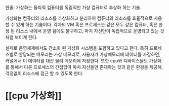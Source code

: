 한줄: 가상화는 물리적 컴퓨터를 독립적인 가상 컴퓨터로 추상화 하는 기술.

가상화는 컴퓨터의 리소스를 추상화하고 분리하여 컴퓨터의 리소스를 효율적으로 사용할 수 있게 하는 기술이다. 각자의 VM 혹은 프로세스는 같은 모두 같은 컴퓨터, 혹은 한정 된 리소스 내에서 운영 됨에도 불구하고, 마치 자신만이 독립적으로 운영되고 있는 것처럼 보이게 한다.

실제로 운영체제에서도 간소화 된 가상화 시스템을 포함하고 있다고 한다.
특히 프로세스별로 할당되는 메모리는 가상 메모리로, 사용자가 가상메모리에 데이터를 자장하면, 커널에서 이 데이터를 대신 물리 메모리에 저장한다.
또한 cpu와 디바이스들도 가상화를 통해서 다른  프로세스의 간섭없이 마치 자신들만 존재하는 것과 같은 환경을 제공해, 걱정없이 리소스에 접근 할 수 있도록 한다.

# [[cpu 가상화]]


